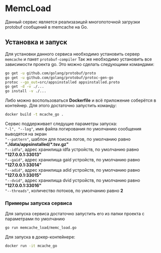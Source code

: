 # MemcLoad
Данный сервис является реализазицей многопоточной загрузки protobuf сообщений в memcache на Go.

## Установка и запуск
Для установки данного сервиса необходимо установить сервер `memcache` и пакет `protobuf-compiler`
Так же необходимо установить все зависимости проекта go.
Это можно сделать следующими командами:
```bash
go get -u github.com/golang/protobuf/proto
go get -u github.com/golang/protobuf/protoc-gen-go
protoc --go_out=src/appsinstalled appsinstalled.proto
go get -d -v ./...
go install -v ./...
```
Либо можно воспользоваться **Dockerfile** и всё приложение соберётся в контейнер.
Для этого достаточно запустить командy:
```bash
docker build -t mcache_go .
```

Сервис поддерживает следущие параметры запуска:<br>
`"-l", "--log"`, имя файла логирования по умолчанию сообщения выводятся на экран<br>
`"--pattern"`, шаблон для поиска логов, по умолчанию равно **"./data/appsinstalled/\*.tsv.gz"**<br>
`"--idfa"`, адрес хранилища idfa устройств, по умолчанию равно **"127.0.0.1:33013"**<br>
`"--gaid"`, адрес хранилища gaid устройств, по умолчанию равно **"127.0.0.1:33014"**<br>
`"--adid"`, адрес хранилища adid устройств, по умолчанию равно **"127.0.0.1:33015"**<br>
`"--dvid"`, адрес хранилища dvid устройств, по умолчанию равно **"127.0.0.1:33016"**<br>
`"--threads"`, количество потоков, по умолчанию равно **2**<br>

### Примеры запуска сервиса
Для запуска сервиса достаточно запустить его из папки проекта с параметрами по умолчанию
```bash
go run memcache_load/memc_load.go
```
Для запуска в докер-контейнере:
```bash
docker run -it mcache_go
```
